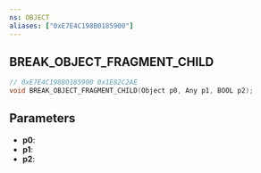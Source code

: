 ```yaml
---
ns: OBJECT
aliases: ["0xE7E4C198B0185900"]
---
```

## BREAK_OBJECT_FRAGMENT_CHILD

```c
// 0xE7E4C198B0185900 0x1E82C2AE
void BREAK_OBJECT_FRAGMENT_CHILD(Object p0, Any p1, BOOL p2);
```

## Parameters
* **p0**: 
* **p1**: 
* **p2**: 


